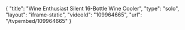 {
    "title": "Wine Enthusiast Silent 16-Bottle Wine Cooler",
    "type": "solo",
    "layout": "iframe-static",
    "videoId": "109964665",
    "url": "\/tvpembed\/109964665"
}